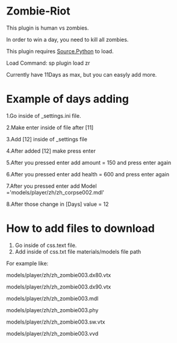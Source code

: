 # Zombie-Riot

This plugin is human vs zombies.

In order to win a day, you need to kill all zombies.

This plugin requires <a href="https://forums.sourcepython.com/">Source.Python</a> to load.

Load Command: sp plugin load zr

Currently have 11Days as max, but you can easyly add more.

# Example of days adding
1.Go inside of _settings.ini file.

2.Make enter inside of file after [11]

3.Add [12] inside of _settings file

4.After added [12] make press enter

5.After you pressed enter add amount = 150 and press enter again

6.After you pressed enter add health = 600 and press enter again

7.After you pressed enter add Model ='models/player/zh/zh_corpse002.mdl'

8.After those change in [Days] value = 12

# How to add files to download
1. Go inside of css.text file.
2. Add inside of css.txt file materials/models file path

For example like:

  models/player/zh/zh_zombie003.dx80.vtx
  
  models/player/zh/zh_zombie003.dx90.vtx
  
  models/player/zh/zh_zombie003.mdl
  
  models/player/zh/zh_zombie003.phy
  
  models/player/zh/zh_zombie003.sw.vtx
  
  models/player/zh/zh_zombie003.vvd
  
